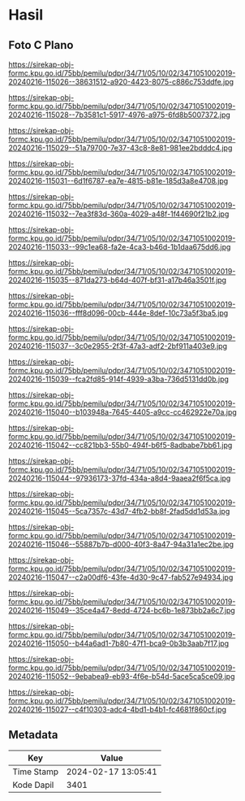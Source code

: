 # Hasil

## Foto C Plano

https://sirekap-obj-formc.kpu.go.id/75bb/pemilu/pdpr/34/71/05/10/02/3471051002019-20240216-115026--38631512-a920-4423-8075-c886c753ddfe.jpg

https://sirekap-obj-formc.kpu.go.id/75bb/pemilu/pdpr/34/71/05/10/02/3471051002019-20240216-115028--7b3581c1-5917-4976-a975-6fd8b5007372.jpg

https://sirekap-obj-formc.kpu.go.id/75bb/pemilu/pdpr/34/71/05/10/02/3471051002019-20240216-115029--51a79700-7e37-43c8-8e81-981ee2bdddc4.jpg

https://sirekap-obj-formc.kpu.go.id/75bb/pemilu/pdpr/34/71/05/10/02/3471051002019-20240216-115031--6d1f6787-ea7e-4815-b81e-185d3a8e4708.jpg

https://sirekap-obj-formc.kpu.go.id/75bb/pemilu/pdpr/34/71/05/10/02/3471051002019-20240216-115032--7ea3f83d-360a-4029-a48f-1f44690f21b2.jpg

https://sirekap-obj-formc.kpu.go.id/75bb/pemilu/pdpr/34/71/05/10/02/3471051002019-20240216-115033--99c1ea68-fa2e-4ca3-b46d-1b1daa675dd6.jpg

https://sirekap-obj-formc.kpu.go.id/75bb/pemilu/pdpr/34/71/05/10/02/3471051002019-20240216-115035--871da273-b64d-407f-bf31-a17b46a3501f.jpg

https://sirekap-obj-formc.kpu.go.id/75bb/pemilu/pdpr/34/71/05/10/02/3471051002019-20240216-115036--fff8d096-00cb-444e-8def-10c73a5f3ba5.jpg

https://sirekap-obj-formc.kpu.go.id/75bb/pemilu/pdpr/34/71/05/10/02/3471051002019-20240216-115037--3c0e2955-2f3f-47a3-adf2-2bf911a403e9.jpg

https://sirekap-obj-formc.kpu.go.id/75bb/pemilu/pdpr/34/71/05/10/02/3471051002019-20240216-115039--fca2fd85-914f-4939-a3ba-736d5131dd0b.jpg

https://sirekap-obj-formc.kpu.go.id/75bb/pemilu/pdpr/34/71/05/10/02/3471051002019-20240216-115040--b103948a-7645-4405-a9cc-cc462922e70a.jpg

https://sirekap-obj-formc.kpu.go.id/75bb/pemilu/pdpr/34/71/05/10/02/3471051002019-20240216-115042--cc821bb3-55b0-494f-b6f5-8adbabe7bb61.jpg

https://sirekap-obj-formc.kpu.go.id/75bb/pemilu/pdpr/34/71/05/10/02/3471051002019-20240216-115044--97936173-37fd-434a-a8d4-9aaea2f6f5ca.jpg

https://sirekap-obj-formc.kpu.go.id/75bb/pemilu/pdpr/34/71/05/10/02/3471051002019-20240216-115045--5ca7357c-43d7-4fb2-bb8f-2fad5dd1d53a.jpg

https://sirekap-obj-formc.kpu.go.id/75bb/pemilu/pdpr/34/71/05/10/02/3471051002019-20240216-115046--55887b7b-d000-40f3-8a47-94a31a1ec2be.jpg

https://sirekap-obj-formc.kpu.go.id/75bb/pemilu/pdpr/34/71/05/10/02/3471051002019-20240216-115047--c2a00df6-43fe-4d30-9c47-fab527e94934.jpg

https://sirekap-obj-formc.kpu.go.id/75bb/pemilu/pdpr/34/71/05/10/02/3471051002019-20240216-115049--35ce4a47-8edd-4724-bc6b-1e873bb2a6c7.jpg

https://sirekap-obj-formc.kpu.go.id/75bb/pemilu/pdpr/34/71/05/10/02/3471051002019-20240216-115050--b44a6ad1-7b80-47f1-bca9-0b3b3aab7f17.jpg

https://sirekap-obj-formc.kpu.go.id/75bb/pemilu/pdpr/34/71/05/10/02/3471051002019-20240216-115052--9ebabea9-eb93-4f6e-b54d-5ace5ca5ce09.jpg

https://sirekap-obj-formc.kpu.go.id/75bb/pemilu/pdpr/34/71/05/10/02/3471051002019-20240216-115027--c4f10303-adc4-4bd1-b4b1-fc4681f860cf.jpg


## Metadata

| Key        | Value               |
| ---------- | ------------------- |
| Time Stamp | 2024-02-17 13:05:41 |
| Kode Dapil | 3401                |



